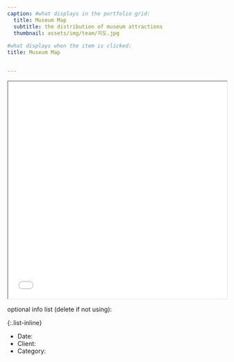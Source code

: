 ```yaml
---
caption: #what displays in the portfolio grid:
  title: Museum Map
  subtitle: the distribution of museum attractions
  thumbnail: assets/img/team/지도.jpg
  
#what displays when the item is clicked:
title: Museum Map


---
```


<iframe src="/assets/proj0.html" width="100%" height="500px"></iframe>

optional info list (delete if not using):

{:.list-inline} 
- Date: 
- Client: 
- Category: 
